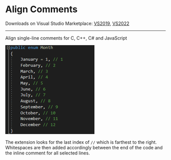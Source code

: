 # Align Comments  

Downloads on Visual Studio Marketplace: [VS2019][2], [VS2022][3]
___
Align single-line comments for C, C++, C# and JavaScript  

![Align.gif][1]  

The extension looks for the last index of ``//`` which is farthest to the right. Whitespaces are then added accordingly between the end of the code and the inline comment for all selected lines. 

[1]: https://github.com/Lixfeld/VS-AlignComments-Extension/raw/main/Align.gif 
[2]: https://marketplace.visualstudio.com/items?itemName=Lixfeld.AlignComments 
[3]: https://marketplace.visualstudio.com/items?itemName=Lixfeld.AlignComments2022 
